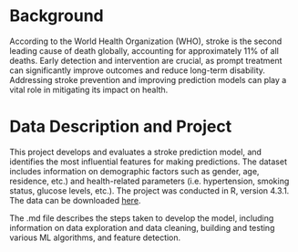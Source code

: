 # **Background**

According to the World Health Organization (WHO), stroke is the second leading cause of death globally, accounting for approximately 11% of all deaths. Early detection and intervention are crucial, as prompt treatment can significantly improve outcomes and reduce long-term disability. Addressing stroke prevention and improving prediction models can play a vital role in mitigating its impact on health.

# **Data Description and Project**

This project develops and evaluates a stroke prediction model, and identifies the most influential features for making predictions. The dataset includes information on demographic factors such as gender, age, residence, etc.) and health-related parameters (i.e. hypertension, smoking status, glucose levels, etc.). The project was conducted in R, version 4.3.1. The data can be downloaded [here](kaggle.com/datasets/fedesoriano/stroke-prediction-dataset).

The .md file describes the steps taken to develop the model, including information on data exploration and data cleaning, building and testing various ML algorithms, and feature detection. 

